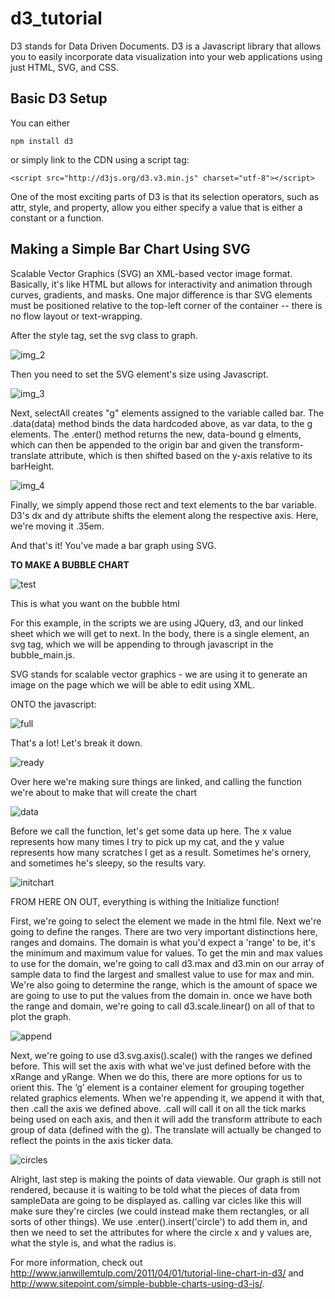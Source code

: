 # d3_tutorial
D3 stands for Data Driven Documents. D3 is a Javascript library that allows you to easily incorporate data visualization into your web applications using just HTML, SVG, and CSS.

## Basic D3 Setup
You can either 
```
npm install d3
```
 or simply link to the CDN using a script tag:
 ```
 <script src="http://d3js.org/d3.v3.min.js" charset="utf-8"></script>
 ```
One of the most exciting parts of D3 is that its selection operators, such as attr, style, and property, allow you either specify a value that is either a constant or a function.

## Making a Simple Bar Chart Using SVG

Scalable Vector Graphics (SVG) an XML-based vector image format. Basically, it's like HTML but allows for interactivity and animation through curves, gradients, and masks. One major difference is thar SVG elements must be positioned relative to the top-left corner of the container -- there is no flow layout or text-wrapping.

After the style tag, set the svg class to graph.

![img_2](https://raw.githubusercontent.com/persephone-d3/d3_tutorial/master/bar-chart-test/img_2.png)

Then you need to set the SVG element's size using Javascript.

![img_3](https://raw.githubusercontent.com/persephone-d3/d3_tutorial/master/bar-chart-test/img_3.png)

Next, selectAll creates "g" elements assigned to the variable called bar. The .data(data) method binds the data hardcoded above, as var data, to the g elements. The .enter() method returns the new, data-bound g elments, which can then be appended to the origin bar and given the transform-translate attribute, which is then shifted based on the y-axis relative to its barHeight.

![img_4](https://raw.githubusercontent.com/persephone-d3/d3_tutorial/master/bar-chart-test/img_4.png)

Finally, we simply append those rect and text elements to the bar variable. D3's dx and dy attribute shifts the element along the respective axis. Here, we're moving it .35em.

And that's it! You've made a bar graph using SVG.

**TO MAKE A BUBBLE CHART**

![test](https://raw.githubusercontent.com/persephone-d3/d3_tutorial/master/md_guides/html.png)

This is what you want on the bubble html

For this example, in the scripts we are using JQuery, d3, and our linked sheet which we will get to next. In the body, there is a single element, an svg tag, which we will be appending to through javascript in the bubble_main.js.

SVG stands for scalable vector graphics - we are using it to generate an image on the page which we will be able to edit using XML.

ONTO the javascript:

![full](https://raw.githubusercontent.com/persephone-d3/d3_tutorial/master/md_guides/full.png)

That's a lot! Let's break it down.

![ready](https://raw.githubusercontent.com/persephone-d3/d3_tutorial/master/md_guides/ready.png)

Over here we're making sure things are linked, and calling the function we're about to make that will create the chart

![data](https://raw.githubusercontent.com/persephone-d3/d3_tutorial/master/md_guides/data.png)

Before we call the function, let's get some data up here. The x value represents how many times I try to pick up my cat, and the y value represents how many scratches I get as a result. Sometimes he's ornery, and sometimes he's sleepy, so the results vary.

![initchart](https://raw.githubusercontent.com/persephone-d3/d3_tutorial/master/md_guides/initchart.png)

FROM HERE ON OUT, everything is withing the Initialize function!

First, we're going to select the element we made in the html file.
Next we're going to define the ranges. There are two very important distinctions here, ranges and domains. The domain is what you'd expect a 'range' to be, it's the minimum and maximum value for values. To get the min and max values to use for the domain, we're going to call d3.max and d3.min on our array of sample data to find the largest and smallest value to use for max and min. We're also going to determine the range, which is the amount of space we are going to use to put the values from the domain in. once we have both the range and domain, we're going to call d3.scale.linear() on all of that to plot the graph. 

![append](https://raw.githubusercontent.com/persephone-d3/d3_tutorial/master/md_guides/append.png)

Next, we're going to use d3.svg.axis().scale() with the ranges we defined before. This will set the axis with what we've just defined before with the xRange and yRange. When we do this, there are more options for us to orient this. The ‘g’ element is a container element for grouping together related graphics elements. When we're appending it, we append it with that, then .call the axis we defined above. .call will call it on all the tick marks being used on each axis, and then it will add the transform attribute to each group of data (defined with the g). The translate will actually be changed to reflect the points in the axis ticker data.

![circles](https://raw.githubusercontent.com/persephone-d3/d3_tutorial/master/md_guides/defining_circles.png)

Alright, last step is making the points of data viewable. Our graph is still not rendered, because it is waiting to be told what the pieces of data from sampleData are going to be displayed as. calling var cicles like this will make sure they're circles (we could instead make them rectangles, or all sorts of other things). We use .enter().insert('circle') to add them in, and then we need to set the attributes for where the circle x and y values are, what the style is, and what the radius is.

For more information, check out http://www.janwillemtulp.com/2011/04/01/tutorial-line-chart-in-d3/ and http://www.sitepoint.com/simple-bubble-charts-using-d3-js/.


